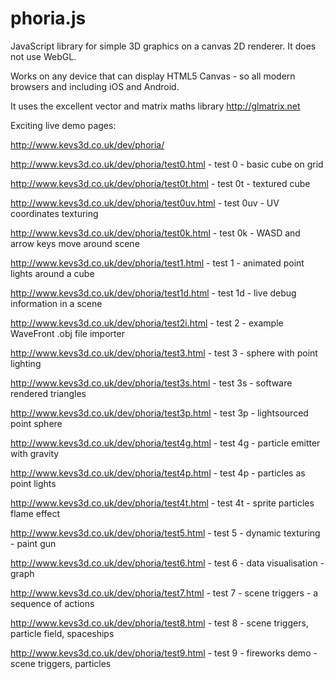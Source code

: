 phoria.js
=========

JavaScript library for simple 3D graphics on a canvas 2D renderer. It does not use WebGL.

Works on any device that can display HTML5 Canvas - so all modern browsers and including iOS and Android.

It uses the excellent vector and matrix maths library http://glmatrix.net

Exciting live demo pages:

http://www.kevs3d.co.uk/dev/phoria/

http://www.kevs3d.co.uk/dev/phoria/test0.html - test 0 - basic cube on grid

http://www.kevs3d.co.uk/dev/phoria/test0t.html - test 0t - textured cube

http://www.kevs3d.co.uk/dev/phoria/test0uv.html - test 0uv - UV coordinates texturing

http://www.kevs3d.co.uk/dev/phoria/test0k.html - test 0k - WASD and arrow keys move around scene

http://www.kevs3d.co.uk/dev/phoria/test1.html - test 1 - animated point lights around a cube

http://www.kevs3d.co.uk/dev/phoria/test1d.html - test 1d - live debug information in a scene

http://www.kevs3d.co.uk/dev/phoria/test2i.html - test 2 - example WaveFront .obj file importer

http://www.kevs3d.co.uk/dev/phoria/test3.html - test 3 - sphere with point lighting

http://www.kevs3d.co.uk/dev/phoria/test3s.html - test 3s - software rendered triangles

http://www.kevs3d.co.uk/dev/phoria/test3p.html - test 3p - lightsourced point sphere

http://www.kevs3d.co.uk/dev/phoria/test4g.html - test 4g - particle emitter with gravity

http://www.kevs3d.co.uk/dev/phoria/test4p.html - test 4p - particles as point lights

http://www.kevs3d.co.uk/dev/phoria/test4t.html - test 4t - sprite particles flame effect

http://www.kevs3d.co.uk/dev/phoria/test5.html - test 5 - dynamic texturing - paint gun

http://www.kevs3d.co.uk/dev/phoria/test6.html - test 6 - data visualisation - graph

http://www.kevs3d.co.uk/dev/phoria/test7.html - test 7 - scene triggers - a sequence of actions

http://www.kevs3d.co.uk/dev/phoria/test8.html - test 8 - scene triggers, particle field, spaceships

http://www.kevs3d.co.uk/dev/phoria/test9.html - test 9 - fireworks demo - scene triggers, particles

